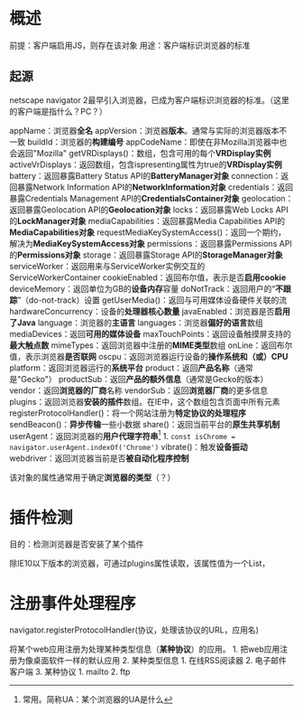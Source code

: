 # 概述
前提：客户端启用JS，则存在该对象
用途：客户端标识浏览器的标准
## 起源
netscape navigator 2最早引入浏览器，已成为客户端标识浏览器的标准。（这里的客户端是指什么？PC？）

appName：浏览器**全名** 
appVersion：浏览器**版本**。通常与实际的浏览器版本不一致
buildId：浏览器的**构建编号**
appCodeName：即使在非Mozilla浏览器中也会返回"Mozilla"
getVRDisplays()：数组，包含可用的每个**VRDisplay实例** 
activeVrDisplays：返回数组，包含ispresenting属性为true的**VRDisplay实例**
battery：返回暴露Battery Status API的**BatteryManager对象** 
connection：返回暴露Network Information API的**NetworkInformation对象** 
credentials：返回暴露Credentials Management API的**CredentialsContainer对象** 
geolocation：返回暴露Geolocation API的**Geolocation对象** 
locks：返回暴露Web Locks API的**LockManager对象**
mediaCapabilities：返回暴露Media Capabilities API的**MediaCapabilities对象**
requestMediaKeySystemAccess()：返回一个期约，解决为**MediaKeySystemAccess对象** 
permissions：返回暴露Permissions API的**Permissions对象** 
storage：返回暴露Storage API的**StorageManager对象** 
serviceWorker：返回用来与ServiceWorker实例交互的ServiceWorkerContainer
cookieEnabled：返回布尔值，表示是否**启用cookie** 
deviceMemory：返回单位为GB的**设备内存**容量
doNotTrack：返回用户的“**不跟踪**”（do-not-track）设置
getUserMedia()：返回与可用媒体设备硬件关联的流
hardwareConcurrency：设备的**处理器核心数量** 
javaEnabled：浏览器是否**启用了Java**
language：浏览器的**主语言**
languages：浏览器**偏好的语言**数组
mediaDevices：返回**可用的媒体设备**
maxTouchPoints：返回设备触摸屏支持的**最大触点数**
mimeTypes：返回浏览器中注册的**MIME类型**数组
onLine：返回布尔值，表示浏览器**是否联网**
oscpu：返回浏览器运行设备的**操作系统和（或）CPU** 
platform：返回浏览器运行的**系统平台**
product：返回**产品名称**（通常是"Gecko"）
productSub：返回**产品的额外信息**（通常是Gecko的版本）
vendor：返回**浏览器的厂商**名称
vendorSub：返回**浏览器厂商**的更多信息
plugins：返回浏览器**安装的插件**数组。在IE中，这个数组包含页面中所有<embed>元素
registerProtocolHandler()：将一个网站注册为**特定协议的处理程序** 
sendBeacon()：**异步传输**一些小数据
share()：返回当前平台的**原生共享机制** 
userAgent：返回浏览器的**用户代理字符串**[^1] 
	1. `const isChrome = navigator.userAgent.indexOf('Chrome')` 
vibrate()：触发**设备振动** 
webdriver：返回浏览器当前是否**被自动化程序控制** 

该对象的属性通常用于确定**浏览器的类型**（？）
# 插件检测
目的：检测浏览器是否安装了某个插件

除IE10以下版本的浏览器，可通过plugins属性读取，该属性值为一个List，
# 注册事件处理程序
navigator.registerProtocolHandler(协议，处理该协议的URL，应用名)

将某个web应用注册为处理某种类型信息（**某种协议**）的应用。
	1. 把web应用注册为像桌面软件一样的默认应用
	2. 某种类型信息
		1.  在线RSS阅读器
		2. 电子邮件客户端
	3. 某种协议
		1. mailto
		2. ftp

[^1]: 常用。简称UA：某个浏览器的UA是什么